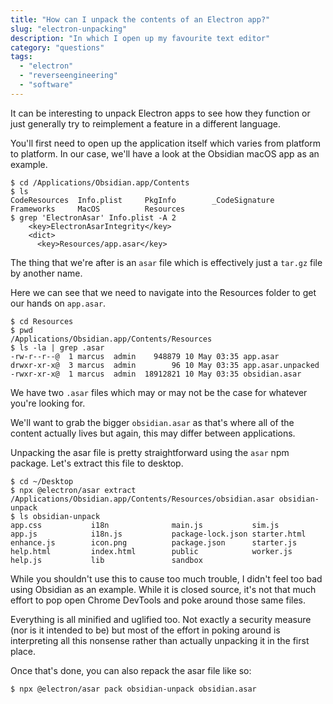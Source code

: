 ```yaml
---
title: "How can I unpack the contents of an Electron app?"
slug: "electron-unpacking"
description: "In which I open up my favourite text editor"
category: "questions"
tags:
  - "electron"
  - "reverseengineering"
  - "software"
---
```


It can be interesting to unpack Electron apps to see how they function or just generally try to reimplement a feature in a different language.

You'll first need to open up the application itself which varies from platform to platform. In our case, we'll have a look at the Obsidian macOS app as an example.

```console
$ cd /Applications/Obsidian.app/Contents
$ ls
CodeResources  Info.plist     PkgInfo        _CodeSignature
Frameworks     MacOS          Resources
$ grep 'ElectronAsar' Info.plist -A 2
    <key>ElectronAsarIntegrity</key>
    <dict>
      <key>Resources/app.asar</key>
```

The thing that we're after is an `asar` file which is effectively just a `tar.gz` file by another name.

Here we can see that we need to navigate into the Resources folder to get our hands on `app.asar`.

```console
$ cd Resources
$ pwd
/Applications/Obsidian.app/Contents/Resources
$ ls -la | grep .asar
-rw-r--r--@  1 marcus  admin    948879 10 May 03:35 app.asar
drwxr-xr-x@  3 marcus  admin        96 10 May 03:35 app.asar.unpacked
-rwxr-xr-x@  1 marcus  admin  18912821 10 May 03:35 obsidian.asar
```

We have two `.asar` files which may or may not be the case for whatever you're looking for.

We'll want to grab the bigger `obsidian.asar` as that's where all of the content actually lives but again, this may differ between applications.

Unpacking the asar file is pretty straightforward using the `asar` npm package. Let's extract this file to desktop.

```console
$ cd ~/Desktop
$ npx @electron/asar extract /Applications/Obsidian.app/Contents/Resources/obsidian.asar obsidian-unpack
$ ls obsidian-unpack
app.css           i18n              main.js           sim.js
app.js            i18n.js           package-lock.json starter.html
enhance.js        icon.png          package.json      starter.js
help.html         index.html        public            worker.js
help.js           lib               sandbox
```

While you shouldn't use this to cause too much trouble, I didn't feel too bad using Obsidian as an example. While it is closed source, it's not that much effort to pop open Chrome DevTools and poke around those same files.

Everything is all minified and uglified too. Not exactly a security measure (nor is it intended to be) but most of the effort in poking around is interpreting all this nonsense rather than actually unpacking it in the first place.

Once that's done, you can also repack the asar file like so:

```console
$ npx @electron/asar pack obsidian-unpack obsidian.asar
```